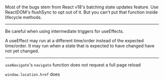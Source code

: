 Most of the bugs stem from React v18's batching state updates feature. Use ReactDOM's flushSync to opt out of it. But you can't put that function inside lifecycle methods.

***

Be careful when using intermediate triggers for useEffects.

A useEffect may run at a different time/order instead of the expected time/order. It may run when a state that is expected to have changed have not yet changed.

***

`useNavigate`'s `navigate` function does not request a full page reload

`window.location.href` does